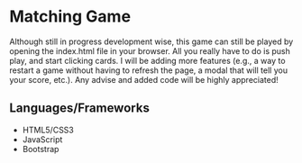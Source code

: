 # Matching Game
Although still in progress development wise, this game can still be played by opening the index.html file in your browser.
All you really have to do is push play, and start clicking cards. I will be adding more features (e.g., a way to restart a game without
having to refresh the page, a modal that will tell you your score, etc.).
Any advise and added code will be highly appreciated!

## Languages/Frameworks
* HTML5/CSS3
* JavaScript
* Bootstrap
